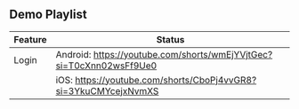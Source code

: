 ## Demo Playlist

| Feature | Status                                                              |
|---------|---------------------------------------------------------------------|
| Login   | Android: https://youtube.com/shorts/wmEjYVjtGec?si=T0cXnn02wsFf9Ue0 |
|         | iOS: https://youtube.com/shorts/CboPj4vvGR8?si=3YkuCMYcejxNvmXS     |  